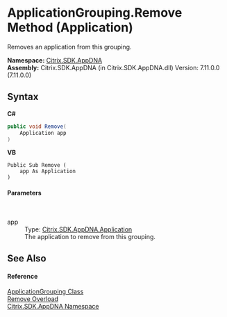 # ApplicationGrouping.Remove Method (Application)
 

Removes an application from this grouping.

**Namespace:**&nbsp;[Citrix.SDK.AppDNA](index.md)<br />**Assembly:**&nbsp;Citrix.SDK.AppDNA (in Citrix.SDK.AppDNA.dll) Version: 7.11.0.0 (7.11.0.0)

## Syntax

**C#**
```csharp
public void Remove(
	Application app
)
```

**VB**
```vbnet
Public Sub Remove ( 
	app As Application
)
```


#### Parameters
&nbsp;<dl><dt>app</dt><dd>Type: <a href="1779bfff-4b29-0f26-8a09-10acdd530bbc">Citrix.SDK.AppDNA.Application</a><br />The application to remove from this grouping.</dd></dl>

## See Also


#### Reference
<a href="2e571765-752e-3157-3d14-00d1c4c0f542">ApplicationGrouping Class</a><br /><a href="255219b5-5944-8448-6f6f-072529d2f603">Remove Overload</a><br /><a href="fe2d265b-410b-8b11-1eb4-a790e0b062bf">Citrix.SDK.AppDNA Namespace</a><br />